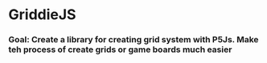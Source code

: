 # GriddieJS

### Goal: Create a library for creating grid system with P5Js. Make teh process of create grids or game boards much easier

